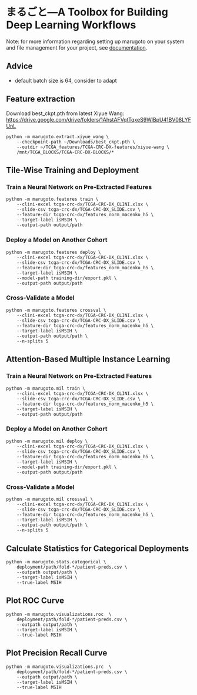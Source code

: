 # まるごと—A Toolbox for Building Deep Learning Workflows ##

Note: for more information regarding setting up marugoto on your system and file management for your project, see [documentation](https://github.com/KatherLab/marugoto/blob/main/Documentation.md).

## Advice

- default batch size is 64, consider to adapt

## Feature extraction
Download best_ckpt.pth from latest Xiyue Wang:
https://drive.google.com/drive/folders/1AhstAFVqtTqxeS9WlBpU41BV08LYFUnL
    
    python -m marugoto.extract.xiyue_wang \
        --checkpoint-path ~/Downloads/best_ckpt.pth \
        --outdir ~/TCGA_features/TCGA-CRC-DX-features/xiyue-wang \
        /mnt/TCGA_BLOCKS/TCGA-CRC-DX-BLOCKS/*
        
## Tile-Wise Training and Deployment ##

### Train a Neural Network on Pre-Extracted Features ###

    python -m marugoto.features train \
        --clini-excel tcga-crc-dx/TCGA-CRC-DX_CLINI.xlsx \
        --slide-csv tcga-crc-dx/TCGA-CRC-DX_SLIDE.csv \
        --feature-dir tcga-crc-dx/features_norm_macenko_h5 \
        --target-label isMSIH \
        --output-path output/path

### Deploy a Model on Another Cohort ###

    python -m marugoto.features deploy \
        --clini-excel tcga-crc-dx/TCGA-CRC-DX_CLINI.xlsx \
        --slide-csv tcga-crc-dx/TCGA-CRC-DX_SLIDE.csv \
        --feature-dir tcga-crc-dx/features_norm_macenko_h5 \
        --target-label isMSIH \
        --model-path training-dir/export.pkl \
        --output-path output/path

### Cross-Validate a Model ###

    python -m marugoto.features crossval \
        --clini-excel tcga-crc-dx/TCGA-CRC-DX_CLINI.xlsx \
        --slide-csv tcga-crc-dx/TCGA-CRC-DX_SLIDE.csv \
        --feature-dir tcga-crc-dx/features_norm_macenko_h5 \
        --target-label isMSIH \
        --output-path output/path \
        --n-splits 5

## Attention-Based Multiple Instance Learning ##

### Train a Neural Network on Pre-Extracted Features ###

    python -m marugoto.mil train \
        --clini-excel tcga-crc-dx/TCGA-CRC-DX_CLINI.xlsx \
        --slide-csv tcga-crc-dx/TCGA-CRC-DX_SLIDE.csv \
        --feature-dir tcga-crc-dx/features_norm_macenko_h5 \
        --target-label isMSIH \
        --output-path output/path

### Deploy a Model on Another Cohort ###

    python -m marugoto.mil deploy \
        --clini-excel tcga-crc-dx/TCGA-CRC-DX_CLINI.xlsx \
        --slide-csv tcga-crc-dx/TCGA-CRC-DX_SLIDE.csv \
        --feature-dir tcga-crc-dx/features_norm_macenko_h5 \
        --target-label isMSIH \
        --model-path training-dir/export.pkl \
        --output-path output/path

### Cross-Validate a Model ###

    python -m marugoto.mil crossval \
        --clini-excel tcga-crc-dx/TCGA-CRC-DX_CLINI.xlsx \
        --slide-csv tcga-crc-dx/TCGA-CRC-DX_SLIDE.csv \
        --feature-dir tcga-crc-dx/features_norm_macenko_h5 \
        --target-label isMSIH \
        --output-path output/path \
        --n-splits 5

## Calculate Statistics for Categorical Deployments ##

    python -m marugoto.stats.categorical \
        deployment/path/fold-*/patient-preds.csv \
        --outpath output/path \
        --target-label isMSIH \
        --true-label MSIH

## Plot ROC Curve ##

    python -m marugoto.visualizations.roc  \
        deployment/path/fold-*/patient-preds.csv \
        --outpath output/path \
        --target-label isMSIH \
        --true-label MSIH

## Plot Precision Recall Curve ##

    python -m marugoto.visualizations.prc  \
        deployment/path/fold-*/patient-preds.csv \
        --outpath output/path \
        --target-label isMSIH \
        --true-label MSIH
